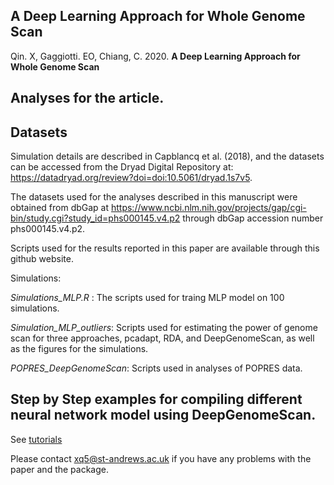 ## A Deep Learning Approach for Whole Genome Scan

Qin. X, Gaggiotti. EO, Chiang, C. 2020. **A Deep Learning Approach for Whole Genome Scan**


## Analyses for the article.

## Datasets

Simulation details are described in Capblancq et al. (2018), and the datasets can be accessed from the Dryad Digital Repository at: https://datadryad.org/review?doi=doi:10.5061/dryad.1s7v5. 

The datasets used for the analyses described in this manuscript were obtained from dbGap at https://www.ncbi.nlm.nih.gov/projects/gap/cgi-bin/study.cgi?study_id=phs000145.v4.p2 through dbGap accession number phs000145.v4.p2.

Scripts used for the results reported in this paper are available through this github website.

Simulations:

_Simulations_MLP.R_ : The scripts used for traing MLP model on 100 simulations.

_Simulation_MLP_outliers_: Scripts used for estimating the power of genome scan for three approaches, pcadapt, RDA, and DeepGenomeScan, as well as the figures for the simulations.

_POPRES_DeepGenomeScan_: Scripts used in analyses of POPRES data.

## Step by Step examples for compiling different neural network model using DeepGenomeScan.

See [tutorials](https://github.xinghuq/DeepGenomeScan)

Please contact xq5@st-andrews.ac.uk if you have any problems with the paper and the package.
